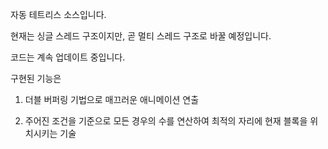 자동 테트리스 소스입니다.

현재는 싱글 스레드 구조이지만, 곧 멀티 스레드 구조로 바꿀 예정입니다.

코드는 계속 업데이트 중입니다.

구현된 기능은
1. 더블 버퍼링 기법으로 매끄러운 애니메이션 연출

2. 주어진 조건을 기준으로 모든 경우의 수를 연산하여 최적의 자리에 현재 블록을 위치시키는 기술
